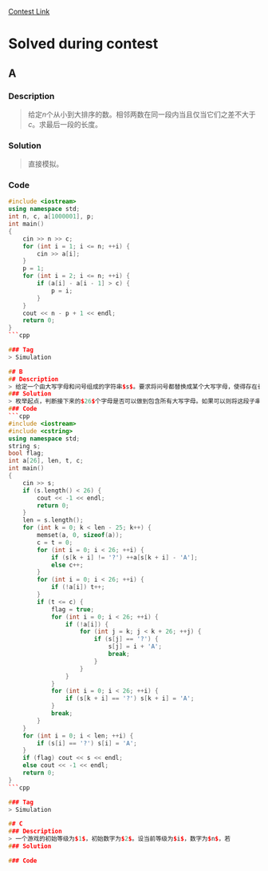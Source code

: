 [Contest Link](https://cn.vjudge.net/contest/168561)

# Solved during contest
## A
### Description
> 给定$n$个从小到大排序的数。相邻两数在同一段内当且仅当它们之差不大于$c$。求最后一段的长度。
### Solution
> 直接模拟。
### Code
```cpp
#include <iostream>
using namespace std;
int n, c, a[1000001], p;
int main()
{
    cin >> n >> c;
    for (int i = 1; i <= n; ++i) {
        cin >> a[i];
    }
    p = 1;
    for (int i = 2; i <= n; ++i) {
        if (a[i] - a[i - 1] > c) {
            p = i;
        }
    }
    cout << n - p + 1 << endl;
    return 0;
}
```cpp

### Tag
> Simulation

## B
## Description
> 给定一个由大写字母和问号组成的字符串$s$。要求将问号都替换成某个大写字母，使得存在长度为$26$的$s$的子串包含了所有大写字母。
### Solution
> 枚举起点，判断接下来的$26$个字母是否可以做到包含所有大写字母。如果可以则将这段子串填充完整，并将不属于这段子串的问号任意填充即可。
### Code
```cpp
#include <iostream>
#include <cstring>
using namespace std;
string s;
bool flag;
int a[26], len, t, c;
int main()
{
    cin >> s;
    if (s.length() < 26) {
        cout << -1 << endl;
        return 0;
    }
    len = s.length();
    for (int k = 0; k < len - 25; k++) {
        memset(a, 0, sizeof(a));
        c = t = 0;
        for (int i = 0; i < 26; ++i) {
            if (s[k + i] != '?') ++a[s[k + i] - 'A'];
            else c++;
        }
        for (int i = 0; i < 26; ++i) {
            if (!a[i]) t++;
        }
        if (t <= c) {
            flag = true;
            for (int i = 0; i < 26; ++i) {
                if (!a[i]) {
                    for (int j = k; j < k + 26; ++j) {
                        if (s[j] == '?') {
                            s[j] = i + 'A';
                            break;
                        }
                    }
                }
            }
            for (int i = 0; i < 26; ++i) {
                if (s[k + i] == '?') s[k + i] = 'A';
            }
            break;
        }
    }
    for (int i = 0; i < len; ++i) {
        if (s[i] == '?') s[i] = 'A';
    }
    if (flag) cout << s << endl;
    else cout << -1 << endl;
    return 0;
}
```cpp

### Tag
> Simulation

## C
### Description
> 一个游戏的初始等级为$1$，初始数字为$2$。设当前等级为$i$，数字为$n$，若
### Solution

### Code

